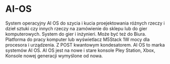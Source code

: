# AI-OS
System operacyjny AI OS do szycia i kucia proejektowania różnych rzeczy i dzieł sztuki czy innych rzeczy na zamówienie do sklepu lub do gier komputerowych. System do gier i inżynieri. Może być też do Biura. 
Platforma do pracy komputer lub wyświetlacz M5Stack 1W mocy dla procesora i urządzenia. Z POST kwantowym kondesatorem. 
AI OS to marka systemów AI OS. 
AI OS jest na nowe i stare konsole Pley Station, Xbox, Konsole nowej generacji wymyślone od nowa. 
